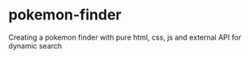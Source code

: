 # pokemon-finder
Creating a pokemon finder with pure html, css, js and external API for dynamic search
